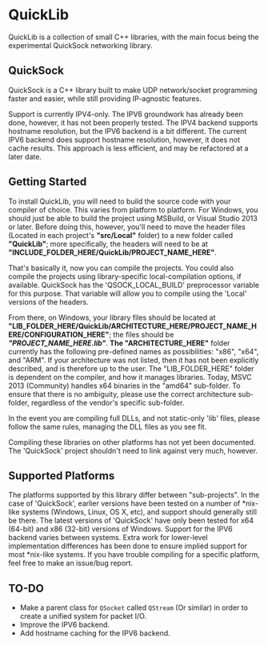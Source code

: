 # QuickLib
QuickLib is a collection of small C++ libraries, with the main focus being the experimental QuickSock networking library.

## QuickSock ##
QuickSock is a C++ library built to make UDP network/socket programming faster and easier, while still providing IP-agnostic features.

Support is currently IPV4-only. The IPV6 groundwork has already been done, however, it has not been properly tested. The IPV4 backend supports hostname resolution, but the IPV6 backend is a bit different. The current IPV6 backend does support hostname resolution, however, it does not cache results. This approach is less efficient, and may be refactored at a later date.

## Getting Started ##
To install QuickLib, you will need to build the source code with your compiler of choice. This varies from platform to platform. For Windows, you should just be able to build the project using MSBuild, or Visual Studio 2013 or later. Before doing this, however, you'll need to move the header files (Located in each project's **"src/Local"** folder) to a new folder called **"QuickLib"**; more specifically, the headers will need to be at **"INCLUDE_FOLDER_HERE/QuickLib/PROJECT_NAME_HERE"**.

That's basically it, now you can compile the projects. You could also compile the projects using library-specific local-compilation options, if available. QuickSock has the 'QSOCK_LOCAL_BUILD' preprocessor variable for this purpose. That variable will allow you to compile using the 'Local' versions of the headers.

From there, on Windows, your library files should be located at **"LIB_FOLDER_HERE/QuickLib/ARCHITECTURE_HERE/PROJECT_NAME_HERE/CONFIGURATION_HERE"**; the files should be ***"PROJECT_NAME_HERE.lib"***. **The "ARCHITECTURE_HERE"** folder currently has the following pre-defined names as possibilities: "x86", "x64", and "ARM". If your architecture was not listed, then it has not been explicitly described, and is therefore up to the user. The "LIB_FOLDER_HERE" folder is dependent on the compiler, and how it manages libraries. Today, MSVC 2013 (Community) handles x64 binaries in the "amd64" sub-folder. To ensure that there is no ambiguity, please use the correct architecture sub-folder, regardless of the vendor's specific sub-folder.

In the event you are compiling full DLLs, and not static-only 'lib' files, please follow the same rules, managing the DLL files as you see fit.

Compiling these libraries on other platforms has not yet been documented. The 'QuickSock' project shouldn't need to link against very much, however.

## Supported Platforms ##
The platforms supported by this library differ between "sub-projects". In the case of 'QuickSock', earlier versions have been tested on a number of *nix-like systems (Windows, Linux, OS X, etc), and support should generally still be there. The latest versions of 'QuickSock' have only been tested for x64 (64-bit) and x86 (32-bit) versions of Windows. Support for the IPV6 backend varies between systems. Extra work for lower-level implementation differences has been done to ensure implied support for most *nix-like systems. If you have trouble compiling for a specific platform, feel free to make an issue/bug report.

## TO-DO ##
* Make a parent class for `QSocket` called `QStream` (Or similar) in order to create a unified system for packet I/O.
* Improve the IPV6 backend.
* Add hostname caching for the IPV6 backend.
